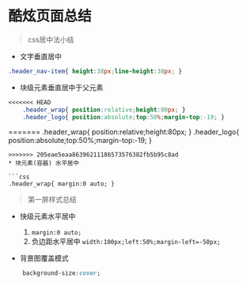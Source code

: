 # 酷炫页面总结

> css居中法小结  

* 文字垂直居中 

```css
.header_nav-item{ height:38px;line-height:38px; }
```
* 块级元素垂直居中于父元素

```css
<<<<<<< HEAD
	.header_wrap{ position:relative;height:80px; }
	.header_logo{ position:absolute;top:50%;margin-top:-19;	}
```
=======
.header_wrap{ position:relative;height:80px; }
.header_logo{ position:absolute;top:50%;margin-top:-19;	}
```	
>>>>>>> 205eae5eaa86396211186573576382fb5b95c8ad
* 块元素(容器) 水平居中

```css
.header_wrap{ margin:0 auto; }
```
>第一屏样式总结  

* 快级元素水平居中
	1. `margin:0 auto;`
	2. 负边距水平居中 `width:100px;left:50%;margin-left=-50px;`

* 背景图覆盖模式

```css
	background-size:cover;
```
